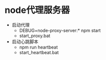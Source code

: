 # node代理服务器
- 启动代理
  - DEBUG=node-proxy-server:* npm start
  - start_proxy.bat
- 启动心跳脚本
  - npm run heartbeat
  - start_heartbeat.bat
